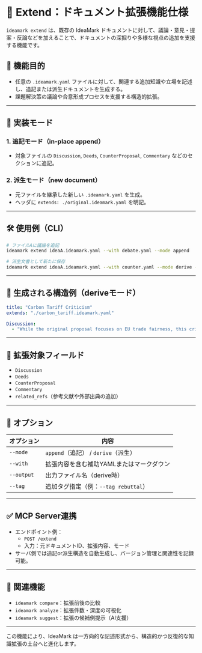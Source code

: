 # 🧩 Extend：ドキュメント拡張機能仕様

`ideamark extend` は、既存の IdeaMark ドキュメントに対して、議論・意見・提案・反論などを加えることで、ドキュメントの深掘りや多様な視点の追加を支援する機能です。

## 🧭 機能目的

- 任意の `.ideamark.yaml` ファイルに対して、関連する追加知識や立場を記述し、追記または派生ドキュメントを生成する。
- 課題解決策の議論や合意形成プロセスを支援する構造的拡張。

---

## 🔧 実装モード

### 1. **追記モード（in-place append）**
- 対象ファイルの `Discussion`, `Deeds`, `CounterProposal`, `Commentary` などのセクションに追記。

### 2. **派生モード（new document）**
- 元ファイルを継承した新しい `.ideamark.yaml` を生成。
- ヘッダに `extends: ./original.ideamark.yaml` を明記。

---

## 🛠️ 使用例（CLI）

```sh
# ファイルAに議論を追記
ideamark extend ideaA.ideamark.yaml --with debate.yaml --mode append

# 派生文書として新たに保存
ideamark extend ideaA.ideamark.yaml --with counter.yaml --mode derive --output ideaA.counter.ideamark.yaml
```

---

## 📄 生成される構造例（deriveモード）

```yaml
title: "Carbon Tariff Criticism"
extends: "./carbon_tariff.ideamark.yaml"

Discussion:
  - "While the original proposal focuses on EU trade fairness, this critique highlights developing countries' disadvantages..."
```

---

## 🧠 拡張対象フィールド

- `Discussion`
- `Deeds`
- `CounterProposal`
- `Commentary`
- `related_refs`（参考文献や外部出典の追加）

---

## 📎 オプション

| オプション | 内容 |
|------------|------|
| `--mode` | `append`（追記） / `derive`（派生） |
| `--with` | 拡張内容を含む補助YAMLまたはマークダウン |
| `--output` | 出力ファイル名（derive時） |
| `--tag` | 追加タグ指定（例：`--tag rebuttal`） |

---

## ✅ MCP Server連携

- エンドポイント例：
  - `POST /extend`
  - 入力：元ドキュメントID、拡張内容、モード
- サーバ側では追記or派生構造を自動生成し、バージョン管理と関連性を記録可能。

---

## 🔗 関連機能

- `ideamark compare`：拡張前後の比較
- `ideamark analyze`：拡張件数・深度の可視化
- `ideamark suggest`：拡張の候補例提示（AI支援）

---

この機能により、IdeaMark は一方向的な記述形式から、構造的かつ反復的な知識拡張の土台へと進化します。
